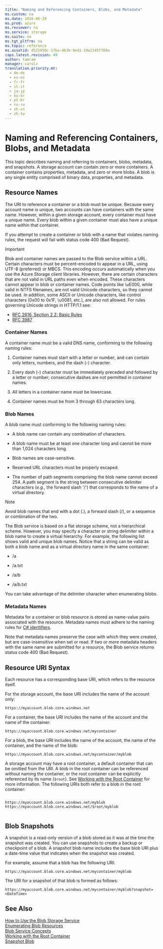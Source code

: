 ```yaml
---
title: "Naming and Referencing Containers, Blobs, and Metadata"
ms.custom: na
ms.date: 2016-06-29
ms.prod: azure
ms.reviewer: na
ms.service: storage
ms.suite: na
ms.tgt_pltfrm: na
ms.topic: reference
ms.assetid: d525950c-17ba-4b3b-9ed1-19a2145f769a
caps.latest.revision: 49
author: tamram
manager: carolz
translation.priority.mt: 
  - de-de
  - es-es
  - fr-fr
  - it-it
  - ja-jp
  - ko-kr
  - pt-br
  - ru-ru
  - zh-cn
  - zh-tw
---
```

# Naming and Referencing Containers, Blobs, and Metadata
This topic describes naming and referring to containers, blobs, metadata, and snapshots. A storage account can contain zero or more containers. A container contains properties, metadata, and zero or more blobs. A blob is any single entity comprised of binary data, properties, and metadata.  
  
## Resource Names  
 The URI to reference a container or a blob must be unique. Because every account name is unique, two accounts can have containers with the same name. However, within a given storage account, every container must have a unique name. Every blob within a given container must also have a unique name within that container.  
  
 If you attempt to create a container or blob with a name that violates naming rules, the request will fail with status code 400 (Bad Request).  
  
> [!IMPORTANT]
>  Blob and container names are passed to the Blob service within a URL. Certain characters must be percent-encoded to appear in a URL, using UTF-8 (preferred) or MBCS. This encoding occurs automatically when you use the Azure Storage client libraries. However, there are certain characters that are not valid in URL paths even when encoded. These characters cannot appear in blob or container names.  Code points like \uE000, while valid in NTFS filenames, are not valid Unicode characters, so they cannot be used.  In addition, some ASCII or Unicode characters, like control characters (0x00 to 0x1F, \u0081, etc.), are also not allowed. For rules governing Unicode strings in HTTP/1.1 see:  
>   
>  -   [RFC 2616, Section 2.2: Basic Rules](http://www.ietf.org/rfc/rfc2616.txt)  
> -   [RFC 3987](http://www.ietf.org/rfc/rfc3987.txt)  
  
### Container Names  
 A container name must be a valid DNS name, conforming to the following naming rules:  
  
1.  Container names must start with a letter or number, and can contain only letters, numbers, and the dash (-) character.  
  
2.  Every dash (-) character must be immediately preceded and followed by a letter or number; consecutive dashes are not permitted in container names.  
  
3.  All letters in a container name must be lowercase.  
  
4.  Container names must be from 3 through 63 characters long.  
  
### Blob Names  
 A blob name must conforming to the following naming rules:  
  
-   A blob name can contain any combination of characters.  
  
-   A blob name must be at least one character long and cannot be more than 1,024 characters long.  
  
-   Blob names are case-sensitive.  
  
-   Reserved URL characters must be properly escaped.  
  
-   The number of path segments comprising the blob name cannot exceed 254. A path segment is the string between consecutive delimiter characters (*e.g.*, the forward slash '/') that corresponds to the name of a virtual directory.  
  
> [!NOTE]
>  Avoid blob names that end with a dot (.), a forward slash (/), or a sequence or combination of the two.  
  
 The Blob service is based on a flat storage scheme, not a hierarchical scheme. However, you may specify a character or string delimiter within a blob name to create a virtual hierarchy. For example, the following list shows valid and unique blob names. Notice that a string can be valid as both a blob name and as a virtual directory name in the same container:  
  
-   /a  
  
-   /a.txt  
  
-   /a/b  
  
-   /a/b.txt  
  
 You can take advantage of the delimiter character when enumerating blobs.  
  
### Metadata Names  
 Metadata for a container or blob resource is stored as name-value pairs associated with the resource. Metadata names must adhere to the naming rules for [C# identifiers](https://docs.microsoft.com/cpp/c-language/c-identifiers).  
  
 Note that metadata names preserve the case with which they were created, but are case-insensitive when set or read. If two or more metadata headers with the same name are submitted for a resource, the Blob service returns status code 400 (Bad Request).  
  
## Resource URI Syntax  
 Each resource has a corresponding base URI, which refers to the resource itself.  
  
 For the storage account, the base URI includes the name of the account only:  
  
```  
https://myaccount.blob.core.windows.net  
```  
  
 For a container, the base URI includes the name of the account and the name of the container:  
  
```  
https://myaccount.blob.core.windows.net/mycontainer  
```  
  
 For a blob, the base URI includes the name of the account, the name of the container, and the name of the blob:  
  
```  
https://myaccount.blob.core.windows.net/mycontainer/myblob  
```  
  
 A storage account may have a root container, a default container that can be omitted from the URI. A blob in the root container can be referenced without naming the container, or the root container can be explicitly referenced by its name (`$root`). See [Working with the Root Container](Working-with-the-Root-Container.md) for more information. The following URIs both refer to a blob in the root container:  
  
```  
  
https://myaccount.blob.core.windows.net/myblob  
https://myaccount.blob.core.windows.net/$root/myblob  
  
```  
  
## Blob Snapshots  
 A snapshot is a read-only version of a blob stored as it was at the time the snapshot was created. You can use snapshots to create a backup or checkpoint of a blob. A snapshot blob name includes the base blob URI plus a date-time value that indicates when the snapshot was created.  
  
 For example, assume that a blob has the following URI:  
  
```  
https://myaccount.blob.core.windows.net/mycontainer/myblob  
```  
  
 The URI for a snapshot of that blob is formed as follows:  
  
```  
https://myaccount.blob.core.windows.net/mycontainer/myblob?snapshot=<DateTime>  
```  
  
  
## See Also  

 [How to Use the Blob Storage Service](http://www.windowsazure.com/develop/net/how-to-guides/blob-storage/)   
 [Enumerating Blob Resources](Enumerating-Blob-Resources.md)   
 [Blob Service Concepts](Blob-Service-Concepts.md)   
 [Working with the Root Container](Working-with-the-Root-Container.md)   
 [Snapshot Blob](Snapshot-Blob.md)
